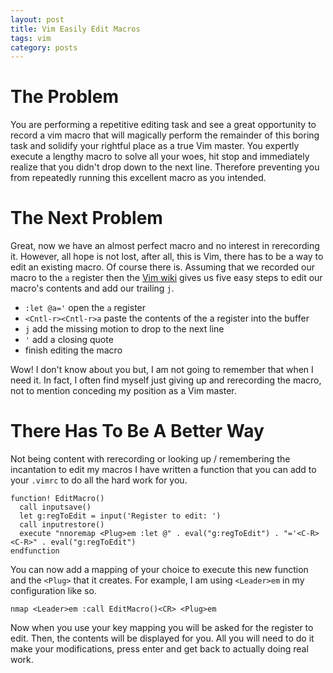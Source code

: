 ```yaml
---
layout: post
title: Vim Easily Edit Macros
tags: vim
category: posts
---
```


# The Problem

You are performing a repetitive editing task and see a great opportunity to
record a vim macro that will magically perform the remainder of this boring
task and solidify your rightful place as a true Vim master. You expertly execute
a lengthy macro to solve all your woes, hit stop and immediately realize that you didn't
drop down to the next line. Therefore preventing you from repeatedly running this
excellent macro as you intended.

# The Next Problem

Great, now we have an almost perfect macro and no interest in rerecording it.
However, all hope is not lost, after all, this is Vim, there has to be a way to
edit an existing macro. Of course there is. Assuming that we recorded our macro
to the `a` register then the [Vim wiki](http://vim.wikia.com/wiki/Macros) gives
us five easy steps to edit our macro's contents and add our trailing `j`.


- `:let @a='` open the `a` register
- `<Cntl-r><Cntl-r>a` paste the contents of the a register into the buffer
- `j` add the missing motion to drop to the next line
- `'` add a closing quote
- <Enter> finish editing the macro

Wow! I don't know about you but, I am not going to remember that when I need
it.  In fact, I often find myself just giving up and rerecording the macro, not
to mention conceding my position as a Vim master.

# There Has To Be A Better Way

Not being content with rerecording or looking up / remembering the incantation
to edit my macros I have written a function that you can add to your `.vimrc`
to do all the hard work for you.

``` vim
function! EditMacro()
  call inputsave()
  let g:regToEdit = input('Register to edit: ')
  call inputrestore()
  execute "nnoremap <Plug>em :let @" . eval("g:regToEdit") . "='<C-R><C-R>" . eval("g:regToEdit")
endfunction
```

You can now add a mapping of your choice to execute this new function and the
`<Plug>` that it creates. For example, I am using `<Leader>em` in my
configuration like so.

``` vim
nmap <Leader>em :call EditMacro()<CR> <Plug>em
```

Now when you use your key mapping you will be asked for the register to edit.
Then, the contents will be displayed for you. All you will need to do it make
your modifications, press enter and get back to actually doing real work.
